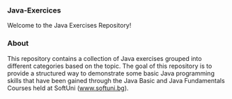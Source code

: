 ###  Java-Exercices
Welcome to the Java Exercises Repository! 

### About
This repository contains a collection of Java exercises grouped into different categories based on the topic. The goal of this repository is to provide a structured way to demonstrate some basic Java programming skills that have been gained through the Java Basic and Java Fundamentals Courses held at SoftUni (www.softuni.bg).
